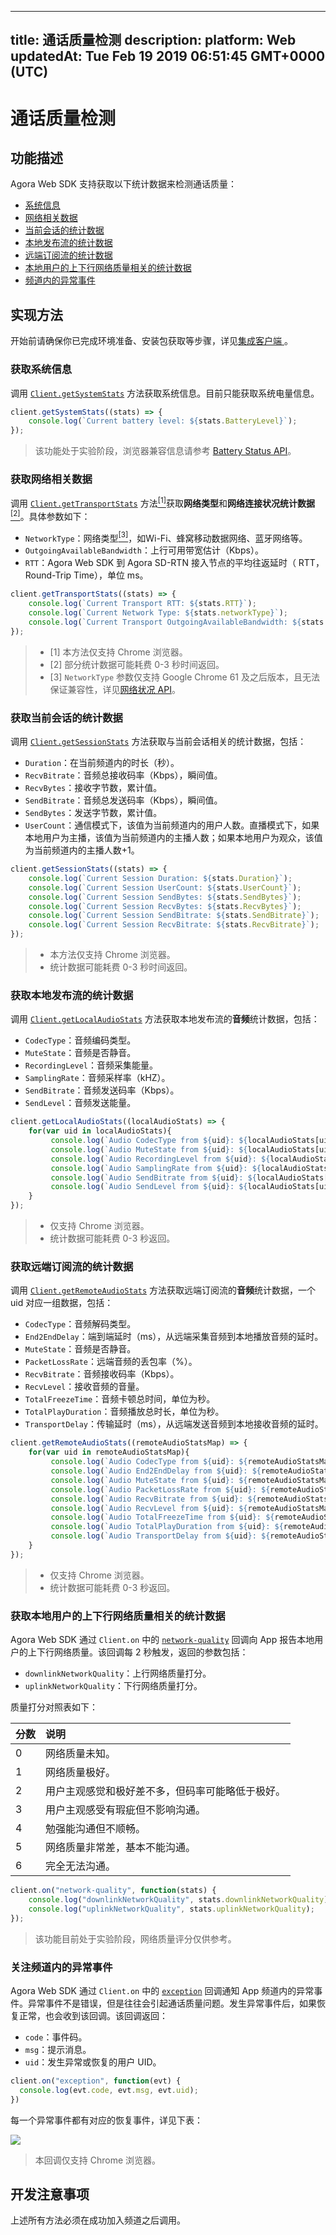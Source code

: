 
---
title: 通话质量检测
description: 
platform: Web
updatedAt: Tue Feb 19 2019 06:51:45 GMT+0000 (UTC)
---
# 通话质量检测
## 功能描述

Agora Web SDK 支持获取以下统计数据来检测通话质量：

- [系统信息](#system_statistics)
- [网络相关数据](#network_statistics)
- [当前会话的统计数据](#session_statistics)
- [本地发布流的统计数据](#local_stream_statistics)
- [远端订阅流的统计数据](#remote_stream_statistics)
- [本地用户的上下行网络质量相关的统计数据](#updownlink_network_quality)
- [频道内的异常事件](#exception)

## 实现方法

开始前请确保你已完成环境准备、安装包获取等步骤，详见[集成客户端 ](../../cn/Voice/web_prepare.md)。

<a name ="system_statistics"></a>

### 获取系统信息

调用 [`Client.getSystemStats`](https://docs.agora.io/cn/Voice/API%20Reference/web/interfaces/agorartc.client.html#getsystemstats) 方法获取系统信息。目前只能获取系统电量信息。

``` javascript
client.getSystemStats((stats) => {
	console.log(`Current battery level: ${stats.BatteryLevel}`);
});
```

> 该功能处于实验阶段，浏览器兼容信息请参考 [Battery Status API](https://developer.mozilla.org/en-US/docs/Web/API/Battery_Status_API)。

<a name ="network_statistics"></a>

### 获取网络相关数据

调用 [`Client.getTransportStats`](https://docs.agora.io/cn/Voice/API%20Reference/web/interfaces/agorartc.client.html#gettransportstats) 方法[<sup>[1]</sup>](#reference)获取**网络类型**和**网络连接状况统计数据**[<sup>[2]</sup>](#reference)。具体参数如下：
  - `NetworkType`：网络类型[<sup>[3]</sup>](#reference)，如Wi-Fi、蜂窝移动数据网络、蓝牙网络等。
  - `OutgoingAvailableBandwidth`：上行可用带宽估计（Kbps）。
  - `RTT`：Agora Web SDK 到 Agora SD-RTN 接入节点的平均往返延时（ RTT，Round-Trip Time），单位 ms。

``` javascript
client.getTransportStats((stats) => {
    console.log(`Current Transport RTT: ${stats.RTT}`);
    console.log(`Current Network Type: ${stats.networkType}`);
    console.log(`Current Transport OutgoingAvailableBandwidth: ${stats.OutgoingAvailableBandwidth}`);
});                           
```
<a name ="reference"></a>

> - [1] 本方法仅支持 Chrome 浏览器。
> - [2] 部分统计数据可能耗费 0-3 秒时间返回。
> - [3] `NetworkType` 参数仅支持 Google Chrome 61 及之后版本，且无法保证兼容性，详见[网络状况 API](https://developer.mozilla.org/zh-CN/docs/Web/API/Network_Information_API)。

<a name ="session_statistics"></a>
### 获取当前会话的统计数据

调用 [`Client.getSessionStats`](https://docs.agora.io/cn/Voice/API%20Reference/web/interfaces/agorartc.client.html#getsessionstats) 方法获取与当前会话相关的统计数据，包括：

- `Duration`：在当前频道内的时长（秒）。
- `RecvBitrate`：音频总接收码率（Kbps），瞬间值。
- `RecvBytes`：接收字节数，累计值。
- `SendBitrate`：音频总发送码率（Kbps），瞬间值。
- `SendBytes`：发送字节数，累计值。
- `UserCount`：通信模式下，该值为当前频道内的用户人数。直播模式下，如果本地用户为主播，该值为当前频道内的主播人数；如果本地用户为观众，该值为当前频道内的主播人数+1。

```javascript
client.getSessionStats((stats) => {
    console.log(`Current Session Duration: ${stats.Duration}`);
    console.log(`Current Session UserCount: ${stats.UserCount}`);
    console.log(`Current Session SendBytes: ${stats.SendBytes}`);
    console.log(`Current Session RecvBytes: ${stats.RecvBytes}`);
    console.log(`Current Session SendBitrate: ${stats.SendBitrate}`);
    console.log(`Current Session RecvBitrate: ${stats.RecvBitrate}`);
});
```

> - 本方法仅支持 Chrome 浏览器。
> -  统计数据可能耗费 0-3 秒时间返回。

<a name ="local_stream_statistics"></a>
### 获取本地发布流的统计数据

调用 [`Client.getLocalAudioStats`](https://docs.agora.io/cn/Voice/API%20Reference/web/interfaces/agorartc.client.html#getlocalaudiostats) 方法获取本地发布流的**音频**统计数据，包括：
  - `CodecType`：音频编码类型。
  - `MuteState`：音频是否静音。
  - `RecordingLevel`：音频采集能量。
  - `SamplingRate`：音频采样率（kHZ）。
  - `SendBitrate`：音频发送码率（Kbps）。
  - `SendLevel`：音频发送能量。

``` javascript
client.getLocalAudioStats((localAudioStats) => {
    for(var uid in localAudioStats){
         console.log(`Audio CodecType from ${uid}: ${localAudioStats[uid].CodecType}`);
         console.log(`Audio MuteState from ${uid}: ${localAudioStats[uid].MuteState}`);
         console.log(`Audio RecordingLevel from ${uid}: ${localAudioStats[uid].RecordingLevel}`);
         console.log(`Audio SamplingRate from ${uid}: ${localAudioStats[uid].SamplingRate}`);
         console.log(`Audio SendBitrate from ${uid}: ${localAudioStats[uid].SendBitrate}`);
         console.log(`Audio SendLevel from ${uid}: ${localAudioStats[uid].SendLevel}`);
    }
});
```

> - 仅支持 Chrome 浏览器。
> - 统计数据可能耗费 0-3 秒返回。

<a name ="remote_stream_statistics"></a>
### 获取远端订阅流的统计数据

调用 [`Client.getRemoteAudioStats`](https://docs.agora.io/cn/Voice/API%20Reference/web/interfaces/agorartc.client.html#getremoteaudiostats) 方法获取远端订阅流的**音频**统计数据，一个 uid 对应一组数据，包括：
  - `CodecType`：音频解码类型。
  - `End2EndDelay`：端到端延时（ms），从远端采集音频到本地播放音频的延时。
  - `MuteState`：音频是否静音。
  - `PacketLossRate`：远端音频的丢包率（%）。
  - `RecvBitrate`：音频接收码率（Kbps）。
  - `RecvLevel`：接收音频的音量。
  - `TotalFreezeTime`：音频卡顿总时间，单位为秒。
  - `TotalPlayDuration`：音频播放总时长，单位为秒。
  - `TransportDelay`：传输延时（ms），从远端发送音频到本地接收音频的延时。

``` javascript
client.getRemoteAudioStats((remoteAudioStatsMap) => {
    for(var uid in remoteAudioStatsMap){
         console.log(`Audio CodecType from ${uid}: ${remoteAudioStatsMap[uid].CodecType}`);
         console.log(`Audio End2EndDelay from ${uid}: ${remoteAudioStatsMap[uid].End2EndDelay}`);
         console.log(`Audio MuteState from ${uid}: ${remoteAudioStatsMap[uid].MuteState}`);
         console.log(`Audio PacketLossRate from ${uid}: ${remoteAudioStatsMap[uid].PacketLossRate}`);
         console.log(`Audio RecvBitrate from ${uid}: ${remoteAudioStatsMap[uid].RecvBitrate}`);
         console.log(`Audio RecvLevel from ${uid}: ${remoteAudioStatsMap[uid].RecvLevel}`);
         console.log(`Audio TotalFreezeTime from ${uid}: ${remoteAudioStatsMap[uid].TotalFreezeTime}`);
         console.log(`Audio TotalPlayDuration from ${uid}: ${remoteAudioStatsMap[uid].TotalPlayDuration}`);
         console.log(`Audio TransportDelay from ${uid}: ${remoteAudioStatsMap[uid].TransportDelay}`);
    }
});
```

> - 仅支持 Chrome 浏览器。
> - 统计数据可能耗费 0-3 秒返回。

<a name ="updownlink_network_quality"></a>

### 获取本地用户的上下行网络质量相关的统计数据

Agora Web SDK 通过 `Client.on` 中的 [`network-quality`](https://docs.agora.io/cn/Voice/API%20Reference/web/interfaces/agorartc.client.html#on) 回调向 App 报告本地用户的上下行网络质量。该回调每 2 秒触发，返回的参数包括：
- `downlinkNetworkQuality`：上行网络质量打分。
- `uplinkNetworkQuality`：下行网络质量打分。

质量打分对照表如下：

| 分数   | 说明                                                         |
| -------- | :----------------------------------------------------------- |
| 0        | 网络质量未知。                                        |
| 1        | 网络质量极好。                                      |
| 2        | 用户主观感觉和极好差不多，但码率可能略低于极好。 |
| 3        | 用户主观感受有瑕疵但不影响沟通。                       |
| 4        | 勉强能沟通但不顺畅。                                    |
| 5        | 网络质量非常差，基本不能沟通。                         |
| 6        | 完全无法沟通。                         |

``` javascript
client.on("network-quality", function(stats) {
    console.log("downlinkNetworkQuality", stats.downlinkNetworkQuality);
    console.log("uplinkNetworkQuality", stats.uplinkNetworkQuality);
});
```

> 该功能目前处于实验阶段，网络质量评分仅供参考。

<a name ="exception"></a>

### 关注频道内的异常事件

Agora Web SDK 通过 `Client.on` 中的 [`exception`](https://docs.agora.io/cn/Voice/API%20Reference/web/interfaces/agorartc.client.html#on) 回调通知 App 频道内的异常事件。异常事件不是错误，但是往往会引起通话质量问题。发生异常事件后，如果恢复正常，也会收到该回调。该回调返回：

- `code`：事件码。
- `msg`：提示消息。
- `uid`：发生异常或恢复的用户 UID。

``` javascript
client.on("exception", function(evt) {
  console.log(evt.code, evt.msg, evt.uid);
})
```

每一个异常事件都有对应的恢复事件，详见下表：

![](https://web-cdn.agora.io/docs-files/1547180167044)

> 本回调仅支持 Chrome 浏览器。

## 开发注意事项

上述所有方法必须在成功加入频道之后调用。
